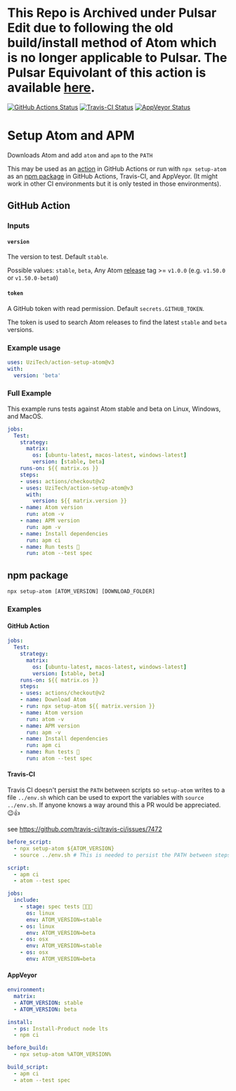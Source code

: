 # This Repo is Archived under Pulsar Edit due to following the old build/install method of Atom which is no longer applicable to Pulsar. The Pulsar Equivolant of this action is available [here](https://github.com/pulsar-edit/action-pulsar-dependency).

[![GitHub Actions Status](https://github.com/UziTech/action-setup-atom/workflows/Tests/badge.svg?branch=master)](https://github.com/UziTech/action-setup-atom/actions)
[![Travis-CI Status](https://travis-ci.com/UziTech/action-setup-atom.svg?branch=master)](https://travis-ci.com/UziTech/action-setup-atom)
[![AppVeyor Status](https://ci.appveyor.com/api/projects/status/b1jl4lp0ud99byfc/branch/master?svg=true)](https://ci.appveyor.com/project/UziTech/action-setup-atom/branch/master)

# Setup Atom and APM

Downloads Atom and add `atom` and `apm` to the `PATH`

This may be used as an [action](#github-action) in GitHub Actions or run with `npx setup-atom` as an [npm package](#npm-package) in GitHub Actions, Travis-CI, and AppVeyor. (It might work in other CI environments but it is only tested in those environments).

## GitHub Action

### Inputs

#### `version`

The version to test. Default `stable`.

Possible values:  `stable`, `beta`, Any Atom [release](https://github.com/atom/atom/releases) tag >= `v1.0.0` (e.g. `v1.50.0` or `v1.50.0-beta0`)

#### `token`

A GitHub token with read permission. Default `secrets.GITHUB_TOKEN`.

The token is used to search Atom releases to find the latest `stable` and `beta` versions.

### Example usage

```yml
uses: UziTech/action-setup-atom@v3
with:
  version: 'beta'
```

### Full Example

This example runs tests against Atom stable and beta on Linux, Windows, and MacOS.

```yml
jobs:
  Test:
    strategy:
      matrix:
        os: [ubuntu-latest, macos-latest, windows-latest]
        version: [stable, beta]
    runs-on: ${{ matrix.os }}
    steps:
    - uses: actions/checkout@v2
    - uses: UziTech/action-setup-atom@v3
      with:
        version: ${{ matrix.version }}
    - name: Atom version
      run: atom -v
    - name: APM version
      run: apm -v
    - name: Install dependencies
      run: apm ci
    - name: Run tests 🧪
      run: atom --test spec
```

## npm package

`npx setup-atom [ATOM_VERSION] [DOWNLOAD_FOLDER]`

### Examples

#### GitHub Action

```yml
jobs:
  Test:
    strategy:
      matrix:
        os: [ubuntu-latest, macos-latest, windows-latest]
        version: [stable, beta]
    runs-on: ${{ matrix.os }}
    steps:
    - uses: actions/checkout@v2
    - name: Download Atom
    - run: npx setup-atom ${{ matrix.version }}
    - name: Atom version
      run: atom -v
    - name: APM version
      run: apm -v
    - name: Install dependencies
      run: apm ci
    - name: Run tests 🧪
      run: atom --test spec
```

#### Travis-CI

Travis CI doesn't persist the `PATH` between scripts so `setup-atom` writes to a file `../env.sh` which can be used to export the variables with `source ../env.sh`. If anyone knows a way around this a PR would be appreciated. 😉👍

see https://github.com/travis-ci/travis-ci/issues/7472

```yml
before_script:
  - npx setup-atom ${ATOM_VERSION}
  - source ../env.sh # This is needed to persist the PATH between steps

script:
  - apm ci
  - atom --test spec

jobs:
  include:
    - stage: spec tests 👩🏽‍💻
      os: linux
      env: ATOM_VERSION=stable
    - os: linux
      env: ATOM_VERSION=beta
    - os: osx
      env: ATOM_VERSION=stable
    - os: osx
      env: ATOM_VERSION=beta
```

#### AppVeyor

```yml
environment:
  matrix:
  - ATOM_VERSION: stable
  - ATOM_VERSION: beta

install:
  - ps: Install-Product node lts
  - npm ci

before_build:
  - npx setup-atom %ATOM_VERSION%

build_script:
  - apm ci
  - atom --test spec
```
